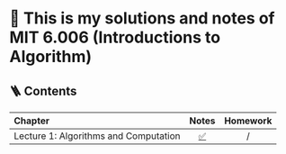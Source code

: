 # 🚀 This is my solutions and notes of MIT 6.006 (Introductions to Algorithm)

## 🪜 Contents

| Chapter                               |                     Notes                      | Homework |
| :------------------------------------ | :--------------------------------------------: | :------: |
| Lecture 1: Algorithms and Computation | [✅](./lecture-1-introduction-to-algorithms.py) |    /     |